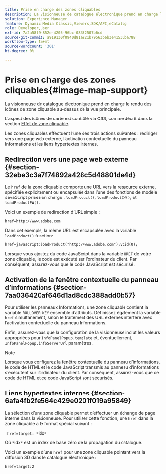 ```yaml
---
title: Prise en charge des zones cliquables
description: La visionneuse de catalogue électronique prend en charge le rendu des icônes de zone cliquable au-dessus de la vue principale.
solution: Experience Manager
feature: Dynamic Media Classic,Viewers,SDK/API,eCatalog
role: Developer,User
exl-id: 7a2a58f9-852e-4205-96bc-08332507b6cd
source-git-commit: a919130f0940d81a221b79563b6b3e41533ba788
workflow-type: tm+mt
source-wordcount: '301'
ht-degree: 0%

---
```


# Prise en charge des zones cliquables{#image-map-support}

La visionneuse de catalogue électronique prend en charge le rendu des icônes de zone cliquable au-dessus de la vue principale.

L’aspect des icônes de carte est contrôlé via CSS, comme décrit dans la section [Effet de zone cliquable](../../c-html5-s7-aem-asset-viewers/c-html5-20-ecatalog-viewer-about/c-html5-20-ecatalog-viewer-customizingviewer/r-html5-ecatalog-viewer-20-customize-imagemapeffect.md#reference-261df27d1ed145c882b26b88e33a0289).

Les zones cliquables effectuent l’une des trois actions suivantes : rediriger vers une page web externe, l’activation contextuelle du panneau Informations et les liens hypertextes internes.

## Redirection vers une page web externe {#section-32ebe3c3a7f74892a428c5d48801de4d}

Le `href` de la zone cliquable comporte une URL vers la ressource externe, spécifiée explicitement ou encapsulée dans l’une des fonctions de modèle JavaScript prises en charge : `loadProduct()`, `loadProductCW()`, et `loadProductPW()`.

Voici un exemple de redirection d’URL simple :

`href=http://www.adobe.com`

Dans cet exemple, la même URL est encapsulée avec la variable `loadProduct()` function:

`href=javascript:loadProduct("http://www.adobe.com");void(0);`

Lorsque vous ajoutez du code JavaScript dans la variable `HREF` de votre zone cliquable, le code est exécuté sur l’ordinateur du client. Par conséquent, assurez-vous que le code JavaScript est sécurisé.

## Activation de la fenêtre contextuelle du panneau d’informations {#section-7aa036420af646d1ad8cdc388add0b57}

Pour utiliser les panneaux Informations, une zone cliquable contient la variable `ROLLOVER_KEY` ensemble d’attributs. Définissez également la variable `href` simultanément, sinon le traitement des URL externes interfère avec l’activation contextuelle du panneau Informations.

Enfin, assurez-vous que la configuration de la visionneuse inclut les valeurs appropriées pour `InfoPanelPopup.template` et, éventuellement, `InfoPanelPopup.infoServerUrl` paramètres.

>[!NOTE]
>
>Lorsque vous configurez la fenêtre contextuelle du panneau d’informations, le code de HTML et le code JavaScript transmis au panneau d’informations s’exécutent sur l’ordinateur du client. Par conséquent, assurez-vous que ce code de HTML et ce code JavaScript sont sécurisés.

## Liens hypertextes internes {#section-6afa4fb2fe564c429e0201f019a95849}

La sélection d’une zone cliquable permet d’effectuer un échange de page interne dans la visionneuse. Pour utiliser cette fonction, une `href` dans la zone cliquable a le format spécial suivant :

` href=target: *`idx`*`

Où `*`idx`*` est un index de base zéro de la propagation du catalogue.

Voici un exemple d’une `href` pour une zone cliquable pointant vers la diffusion 3D dans le catalogue électronique :

`href=target:2`
